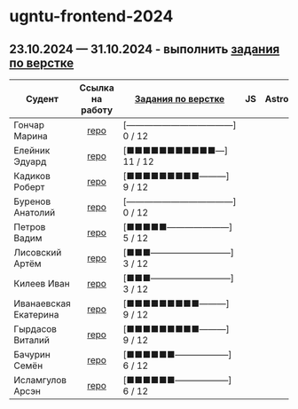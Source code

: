 # ugntu-frontend-2024

## 23.10.2024 — 31.10.2024 - выполнить [задания по верстке](https://ugntu-frontend.shtirlizc.ru)

| Судент | Ссылка на работу | [Задания по верстке](https://ugntu-frontend.shtirlizc.ru) | JS | Astro
|---|:-----------:|------------| --- | --- |
| Гончар Марина | [repo](https://github.com/goncharm/mmmmm.git) | [————————————] 0 / 12
| Елейник Эдуард | [repo](https://github.com/DonIkOt/Front_MPS_Eleynik) | [■■■■■■■■■■■—] 11 / 12
| Кадиков Роберт | [repo](https://github.com/RobertKadikov/Frontend-MPSH24-Kadikov) | [■■■■■■■■■———] 9 / 12
| Буренов Анатолий | [repo](https://github.com/AnatolyBurenov/index.html) | [————————————] 0 / 12
| Петров Вадим | [repo](https://github.com/Gilead-slaid/front-vadim) | [■■■■■———————] 5 / 12
| Лисовский Артём | [repo](https://github.com/LisVpustini/lissos.git) | [■■■—————————] 3 / 12
| Килеев Иван | [repo](https://github.com/Supernova288/Front.git) | [■■■—————————] 3 / 12
| Иванаевская Екатерина | [repo](https://github.com/KatyaIva082/KatyaIvanaevskaya.git) | [■■■■■■■■■———] 9 / 12
| Гырдасов Виталий | [repo](https://github.com/vitaliik84/ugntumph) | [■■■■■■■■■———] 9 / 12
| Бачурин Семён | [repo](https://github.com/Sammmich/Front_EPS) | [■■■■■■——————] 6 / 12
| Исламгулов Арсэн | [repo](https://github.com/Vasdeen/Frontend-MPSH.git) | [■■■■■■——————] 6 / 12
